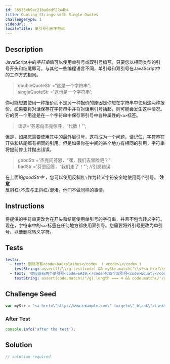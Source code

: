 ```yaml
---
id: 56533eb9ac21ba0edf2244b4
title: Quoting Strings with Single Quotes
challengeType: 1
videoUrl: ''
localeTitle: 单引号引用字符串
---
```


## Description
<section id="description"> JavaScript中的<dfn>字符串</dfn>值可以使用单引号或双引号编写，只要您以相同类型的引号开头和结尾即可。与其他一些编程语言不同，单引号和双引号在JavaScript中的工作方式相同。 <blockquote> doubleQuoteStr =“这是一个字符串”; <br> singleQuoteStr =&#39;这也是一个字符串&#39;; </blockquote>你可能想要使用一种报价而不是另一种报价的原因是你想在字符串中使用这两种报价。如果要将对话保存在字符串中并将对话用引号括起，则可能会发生这种情况。它的另一个用途是在一个字符串中保存带引号中各种属性的<code>&lt;a&gt;</code>标签。 <blockquote>谈话=&#39;芬恩向杰克惊呼，“代数！”&#39;; </blockquote>但是，如果您需要使用其中的最外层引号，这将成为一个问题。请记住，字符串在开头和结尾都有相同的引用。但是如果你在中间的某个地方有相同的引用，字符串将提前停止并抛出错误。 <blockquote> goodStr =&#39;杰克问芬恩，“嘿，我们去冒险吧？” <br> badStr =&#39;芬恩回答，“我们走了！”&#39;; //引发错误</blockquote>在上面的<dfn>goodStr中</dfn> ，您可以使用反斜杠<code>\</code>作为转义字符安全地使用两个引号。 <strong>注意</strong> <br>反斜杠<code>\</code>不应与正斜杠<code>/</code>混淆。他们不做同样的事情。 </section>

## Instructions
<section id="instructions">将提供的字符串更改为在开头和结尾使用单引号的字符串，并且不包含转义字符。现在，字符串中的<code>&lt;a&gt;</code>标签在任何地方都使用双引号。您需要将外引号更改为单引号，以便删除转义字符。 </section>

## Tests
<section id='tests'>

```yml
tests:
  - text: 删除所有<code>backslashes</code> （ <code>\</code> ）
    testString: assert(!/\\/g.test(code) && myStr.match('\\s*<a href\\s*=\\s*"http://www.example.com"\\s*target\\s*=\\s*"_blank">\\s*Link\\s*</a>\\s*'), 'Remove all the <code>backslashes</code> (<code>\</code>)');
  - text: '你应该有两个单引号<code>&#39;</code>和四个双引号<code>&quot;</code>'
    testString: assert(code.match(/"/g).length === 4 && code.match(/'/g).length === 2, 'You should have two single quotes <code>&#39;</code> and four double quotes <code>&quot;</code>');

```

</section>

## Challenge Seed
<section id='challengeSeed'>

<div id='js-seed'>

```js
var myStr = "<a href=\"http://www.example.com\" target=\"_blank\">Link</a>";

```

</div>


### After Test
<div id='js-teardown'>

```js
console.info('after the test');
```

</div>

</section>

## Solution
<section id='solution'>

```js
// solution required
```
</section>
